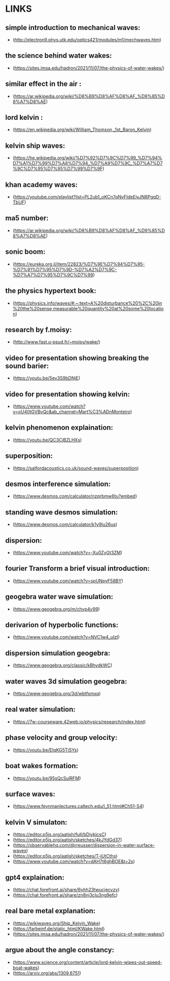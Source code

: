 # LINKS

## simple introduction to mechanical waves:
- (http://electron9.phys.utk.edu/optics421/modules/m1/mechwaves.htm)

## the science behind water wakes:
- (https://sites.imsa.edu/hadron/2021/11/07/the-physics-of-water-wakes/)

## similar effect in the air :
- (https://ar.wikipedia.org/wiki/%D8%B9%D8%AF%D8%AF_%D9%85%D8%A7%D8%AE)

## lord kelvin :
- (https://en.wikipedia.org/wiki/William_Thomson,_1st_Baron_Kelvin)

## kelvin ship waves:
- (https://he.wikipedia.org/wiki/%D7%92%D7%9C%D7%99_%D7%94%D7%A1%D7%99%D7%A8%D7%94_%D7%A9%D7%9C_%D7%A7%D7%9C%D7%95%D7%95%D7%99%D7%9F)

## khan academy waves:
- (https://youtube.com/playlist?list=PL2ub1_oKCn7qNvFIdeEiyJN8PgqD-TbUF)

## ma5 number:
- (https://ar.wikipedia.org/wiki/%D8%B9%D8%AF%D8%AF_%D9%85%D8%A7%D8%AE)

## sonic boom:
- (https://eureka.org.il/item/22823/%D7%9E%D7%94%D7%95-%D7%91%D7%95%D7%9D-%D7%A2%D7%9C-%D7%A7%D7%95%D7%9C%D7%99)

## the physics hypertext book:
- (https://physics.info/waves/#:~:text=A%20disturbance%20%2C%20in%20the%20sense,measurable%20quantity%20at%20some%20location)

## research by f.moisy:
- (http://www.fast.u-psud.fr/~moisy/wake/)

## video for presentation showing breaking the sound barier:
- (https://youtu.be/5ev3S9bDNjE)

## video for presentation showing kelvin:
- (https://www.youtube.com/watch?v=oU40tGVBvQc&ab_channel=Mart%C3%ADnMonteiro)

## kelvin phenomenon explaination:
- (https://youtu.be/QC3CjBZLHXs)

## superposition:
- (https://salfordacoustics.co.uk/sound-waves/superposition)

## desmos interference simulation:
- (https://www.desmos.com/calculator/nzqrbmw6tu?embed)

## standing wave desmos simulation:
- (https://www.desmos.com/calculator/k1y9lu26us)

## dispersion:
- (https://www.youtube.com/watch?v=-Xu0ZyGt3ZM)

## fourier Transform a brief visual introduction:
- (https://www.youtube.com/watch?v=spUNpyF58BY)

## geogebra water wave simulation:
- (https://www.geogebra.org/m/chyp4y99)

## derivarion of hyperbolic functions:
- (https://www.youtube.com/watch?v=NVC1w4_ulzI)

## dispersion simulation geogebra:
- (https://www.geogebra.org/classic/kBhydkWC)

## water waves 3d simulation geogebra:
- (https://www.geogebra.org/3d/wbtfsmxq)

## real water simulation:
- (https://7w-courseware.42web.io/physics/research/index.html)

## phase velocity and group velocity:
- (https://youtu.be/EIqKG5TiSYs)

## boat wakes formation:
- (https://youtu.be/95sQcSulRFM)

## surface waves:
- (https://www.feynmanlectures.caltech.edu/I_51.html#Ch51-S4)

## kelvin V simulaton:
- (https://editor.p5js.org/aatish/full/bDiykicsC)
- (https://editor.p5js.org/aatish/sketches/4kJYdGd37)
- (https://observablehq.com/@rreusser/dispersion-in-water-surface-waves)
- (https://editor.p5js.org/aatish/sketches/T-jUtCths)
- (https://www.youtube.com/watch?v=dAH7t6ghBOE&t=2s)

## gpt4 explaination:
- (https://chat.forefront.ai/share/6yhh23twucjecvzv)
- (https://chat.forefront.ai/share/zn8nj3clu3ng9efc)

## real bare metal explanation:
- (https://wikiwaves.org/Ship_Kelvin_Wake)
- (https://farbeinf.de/static_html/KWake.html)
- (https://sites.imsa.edu/hadron/2021/11/07/the-physics-of-water-wakes/)

## argue about the angle constancy:
- (https://www.science.org/content/article/lord-kelvin-wipes-out-speed-boat-wakes)
- (https://arxiv.org/abs/1309.6751)